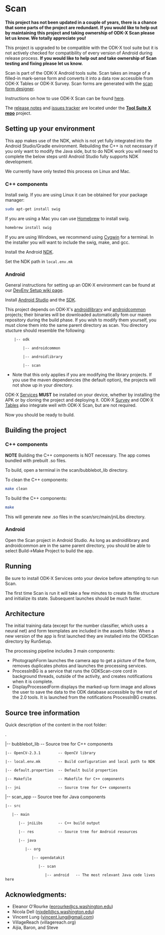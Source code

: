 # Scan

**This project has not been updated in a couple of years, there is a chance that some parts of the project are redundant. If you would like to help out by maintaining this project and taking ownership of ODK-X Scan please let us know. We totally appreciate you!**

This project is upgraded to be compatible with the ODK-X tool suite but it is not actively checked for compatibility of every version of Android during release process. **If you would like to help out and take ownership of Scan testing and fixing please let us know.**

Scan is part of the ODK-X Android tools suite. Scan takes an image of a filled-in mark-sense form and converts it into a data row accessible from ODK-X Tables or ODK-X Survey. Scan forms are generated with the [scan form designer](https://docs.opendatakit.org/odk2/scan-form-designer-intro/).

Instructions on how to use ODK-X Scan can be found [here](https://docs.odk-x.org/scan-intro/).

The [release notes](https://github.com/odk-x/tool-suite-X/wiki/ODK-X-Tool-Suite-Release-Notes) and [issues tracker](https://github.com/odk-x/tool-suite-X/issues) are located under the [**Tool Suite X repo**](https://github.com/odk-x/tool-suite-X) project.

## Setting up your environment
This app makes use of the NDK, which is not yet fully integrated into the Android Studio/Gradle environment. Rebuilding the C++ is not necessary if you only want to modify the Java side, but to do NDK work you will need to complete the below steps until Android Studio fully supports NDK development.

We currently have only tested this process on Linux and Mac.

### C++ components

Install swig. If you are using Linux it can be obtained for your package manager: 

```bash
sudo apt-get install swig
```

If you are using a Mac you can use [Homebrew](http://brew.sh/) to install swig.

 ```bash
 homebrew install swig
 ```

If you are using Windows, we recommend using [Cygwin](https://www.cygwin.com/) for a terminal. In the installer you will want to include the swig, make, and gcc. 

Install the Android [NDK](https://developer.android.com/tools/sdk/ndk/index.html).

Set the NDK path in `local.env.mk`

### Android

General instructions for setting up an ODK-X environment can be found at our [DevEnv Setup wiki page](https://github.com/odk-x/tool-suite-X/wiki/Developer-Environment-Setup).

Install [Android Studio](http://developer.android.com/tools/studio/index.html) and the [SDK](http://developer.android.com/sdk/index.html#Other).

This project depends on ODK-X's [androidlibrary](https://github.com/opendatakit/androidlibrary) and [androidcommon](https://github.com/opendatakit/androidcommon) projects; their binaries will be downloaded automatically fom our maven repository during the build phase. If you wish to modify them yourself, you must clone them into the same parent directory as scan. You directory stucture should resemble the following:

        |-- odk

            |-- androidcommon

            |-- androidlibrary

            |-- scan


  * Note that this only applies if you are modifying the library projects. If you use the maven dependencies (the default option), the projects will not show up in your directory. 
    
ODK-X [Services](https://github.com/odk-x/services) __MUST__ be installed on your device, whether by installing the APK or by cloning the project and deploying it. ODK-X [Survey](https://github.com/odk-x/survey) and ODK-X [Tables](https://github.com/odk-x/tables) also integrate well with ODK-X Scan, but are not required.

Now you should be ready to build.

## Building the project

### C++ components
**NOTE** Building the C++ components is NOT necessary. The app comes bundled with prebuilt .so files.

To build, open a terminal in the scan/bubblebot\_lib directory.

To clean the C++ components:

 ```bash
make clean
 ```

To build the C++ components:

 ```bash
make
 ```

This will generate new .so files in the scan/src/main/jniLibs directory.

### Android

Open the Scan project in Android Studio. As long as androidlibrary and androidcommon are in the same parent directory, you should be able to select Build->Make Project to build the app.

## Running

Be sure to install ODK-X Services onto your device before attempting to run Scan.

The first time Scan is run it will take a few minutes to create its file structure and initialize its state. Subsequent launches should be much faster.

## Architecture

The initial training data (except for the number classifier, which uses a neural net) and form texmplates are included in the assets folder.
When a new version of the app is first launched they are installed into the ODKScan directory by RunSetup.

The processing pipeline includes 3 main components:

* PhotographForm launches the camera app to get a picture of the form, removes duplicates photos and launches the processing services.
* ProcessInBG is a service that runs the ODKScan-core cord in background threads, outside of the activity, and creates notifications when it is complete.
* DisplayProcessedForm displays the marked-up form image and allows the user to save the data to the ODK database accessible by the rest of the 2.0 tools. It is launched from the notifications ProcessInBG creates.

## Source tree information
Quick description of the content in the root folder:

.

|-- bubblebot\_lib          -- Source tree for C++ components

    |-- OpenCV-2.3.1        -- OpenCV library

    |-- local.env.mk        -- Build configuration and local path to NDK

    |-- default.properties  -- Default build properties

    |-- Makefile            -- Makefile for C++ components

    |-- jni                 -- Source tree for C++ components

|-- scan\_app               -- Source tree for Java components

    |-- src

       |-- main

          |-- jniLibs       -- C++ build output

          |-- res           -- Source tree for Android resources

          |-- java

             |-- org

                |-- opendatakit

                   |-- scan

                      |-- android   -- The most relevant Java code lives here

## Acknowledgments:
* Eleanor O'Rourke (eorourke@cs.washington.edu)
* Nicola Dell (nixdell@cs.washington.edu)
* Vincent Lung (vincent.lung@gmail.com)
* VillageReach (villagereach.org)
* Aijia, Baron, and Steve
